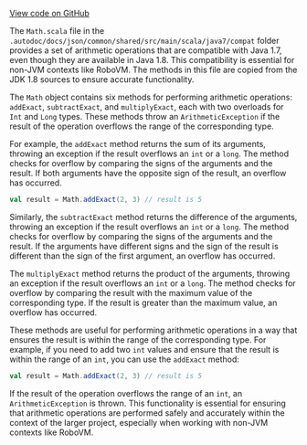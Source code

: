 [View code on GitHub](sigmastate-interpreterhttps://github.com/ScorexFoundation/sigmastate-interpreter/.autodoc/docs/json/common/shared/src/main/scala/java7/compat)

The `Math.scala` file in the `.autodoc/docs/json/common/shared/src/main/scala/java7/compat` folder provides a set of arithmetic operations that are compatible with Java 1.7, even though they are available in Java 1.8. This compatibility is essential for non-JVM contexts like RoboVM. The methods in this file are copied from the JDK 1.8 sources to ensure accurate functionality.

The `Math` object contains six methods for performing arithmetic operations: `addExact`, `subtractExact`, and `multiplyExact`, each with two overloads for `Int` and `Long` types. These methods throw an `ArithmeticException` if the result of the operation overflows the range of the corresponding type.

For example, the `addExact` method returns the sum of its arguments, throwing an exception if the result overflows an `int` or a `long`. The method checks for overflow by comparing the signs of the arguments and the result. If both arguments have the opposite sign of the result, an overflow has occurred.

```scala
val result = Math.addExact(2, 3) // result is 5
```

Similarly, the `subtractExact` method returns the difference of the arguments, throwing an exception if the result overflows an `int` or a `long`. The method checks for overflow by comparing the signs of the arguments and the result. If the arguments have different signs and the sign of the result is different than the sign of the first argument, an overflow has occurred.

The `multiplyExact` method returns the product of the arguments, throwing an exception if the result overflows an `int` or a `long`. The method checks for overflow by comparing the result with the maximum value of the corresponding type. If the result is greater than the maximum value, an overflow has occurred.

These methods are useful for performing arithmetic operations in a way that ensures the result is within the range of the corresponding type. For example, if you need to add two `int` values and ensure that the result is within the range of an `int`, you can use the `addExact` method:

```scala
val result = Math.addExact(2, 3) // result is 5
```

If the result of the operation overflows the range of an `int`, an `ArithmeticException` is thrown. This functionality is essential for ensuring that arithmetic operations are performed safely and accurately within the context of the larger project, especially when working with non-JVM contexts like RoboVM.
